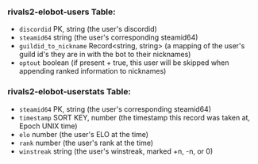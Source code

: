 ### rivals2-elobot-users Table:

- `discordid` PK, string (the user's discordid)
- `steamid64` string (the user's corresponding steamid64)
- `guildid_to_nickname` Record<string, string> (a mapping of the user's guild
  id's they are in with the bot to their nicknames)
- `optout` boolean (if present + true, this user will be skipped when appending
  ranked information to nicknames)

### rivals2-elobot-userstats Table:

- `steamid64` PK, string (the user's corresponding steamid64)
- `timestamp` SORT KEY, number (the timestamp this record was taken at, Epoch
  UNIX time)
- `elo` number (the user's ELO at the time)
- `rank` number (the user's rank at the time)
- `winstreak` string (the user's winstreak, marked +n, -n, or 0)
